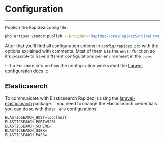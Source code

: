 # Configuration

---

Publish the Rapidez config file:

```sh
php artisan vendor:publish --provider="Rapidez\Core\RapidezServiceProvider" --tag="config"
```

After that you'll find all configuration options in `config/rapidez.php` with the options explained with comments. Most of them use the `env()` function so it's possible to have different configurations per environment in the `.env`.

::: tip
For more info on how the configuration works read the [Laravel configuration docs](https://laravel.com/docs/master/configuration)
:::

## Elasticsearch

To communicate with Elasticsearch Rapidez is using the [laravel-elasticsearch](https://github.com/cviebrock/laravel-elasticsearch) package. If you need to change the Elasticsearch credentials you can do so with these `.env` configurations:

```
ELASTICSEARCH_HOST=localhost
ELASTICSEARCH_PORT=9200
ELASTICSEARCH_SCHEME=
ELASTICSEARCH_USER=
ELASTICSEARCH_PASS=
```
